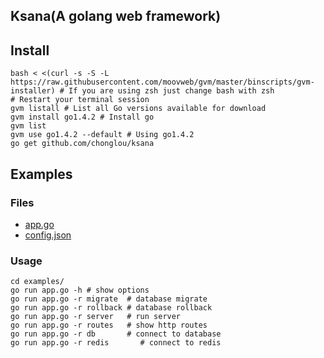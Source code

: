 Ksana(A golang web framework)
--------------------------------

## Install

    bash < <(curl -s -S -L https://raw.githubusercontent.com/moovweb/gvm/master/binscripts/gvm-installer) # If you are using zsh just change bash with zsh
    # Restart your terminal session
    gvm listall # List all Go versions available for download
    gvm install go1.4.2 # Install go
    gvm list
    gvm use go1.4.2 --default # Using go1.4.2
    go get github.com/chonglou/ksana

## Examples

### Files

 * [app.go](examples/app.go)
 * [config.json](examples/config.json)

### Usage
    cd examples/
    go run app.go -h # show options
    go run app.go -r migrate  # database migrate
    go run app.go -r rollback # database rollback
    go run app.go -r server   # run server
    go run app.go -r routes   # show http routes
    go run app.go -r db       # connect to database
    go run app.go -r redis       # connect to redis



